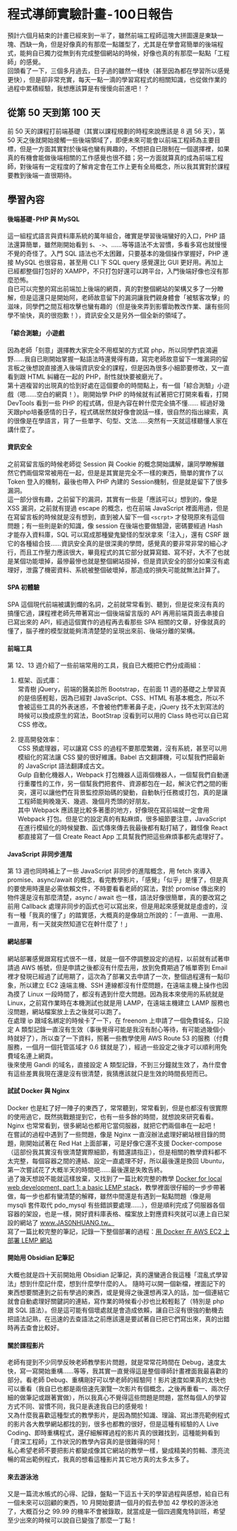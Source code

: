# 程式導師實驗計畫 - 100日報告
預計六個月結束的計畫已經來到一半了，雖然前端工程師這塊大拼圖還是東缺一塊、西缺一角，但是好像真的有那麼一點雛型了，尤其是在學會寫簡單的後端程式，能夠自已獨力從無到有完成整個網站的時候，好像也真的有那麼一點點「工程師」的感覺。   
回頭看了一下，三個多月過去，日子過的雖然一樣快（甚至因為都在學習所以感覺更快），但是卻非常充實，每天一點一滴的學習寫程式的相關知識，也從做作業的過程中累積經驗，我想應該算是有慢慢向前進吧！？  

## 從第 50 天到第 100 天
前 50 天的課程打前端基礎（其實以課程規劃的時程來說應該是 8 週 56 天），第 50 天之後就開始接觸一些後端領域了，即便未來可能會以前端工程師為主要目標，但是一方面其實對於後端也蠻有興趣的，不想把自已限制在一個選擇裡，如果真的有機會能做後端相關的工作感覺也很不錯；另一方面就算真的成為前端工程師，對後端有一定程度的了解肯定會在工作上更有全局概念，所以我其實對於課程要教到後端一直很期待。  

## 學習內容
#### 後端基礎 - PHP 與 MySQL
這一組程式語言與資料庫系統的萬年組合，確實是學習後端蠻好的入口，PHP 語法還算簡單，雖然剛開始看到 `$`、`->`、……等等語法不太習慣，多看多寫也就慢慢不覺的奇怪了。入門 SQL 語法也不太困難，只要基本的幾個操作掌握好，PHP 連接 MySQL 也很容易，甚至用 CLI 下 SQL query 感覺還比 GUI 更好用。再加上已經都整個打包好的 XAMPP，不只打包好還可以跨平台，入門後端好像也沒有那麼恐怖。  
自已可以完整的寫出前端加上後端的網頁，真的對整個網站的架構又多了一分瞭解，但是這還只是開始阿，老師故意留下的漏洞讓我們親身體會「被駭客攻擊」的滋味，同學們之間互相攻擊也蠻有趣的（但是後來弄到影響助教改作業、讓有些同學不愉快，真的很抱歉！），資訊安全又是另外一個全新的領域了。  

#### 「綜合測驗」 小遊戲
因為老師「刻意」選擇教大家完全不用框架的方式寫 php，所以同學們哀鴻遍野……我自已剛開始掌握一點語法時還覺得有趣，寫完老師故意留下一堆漏洞的留言板之後想說直接進入後端資訊安全的課程，但是因為很多小細節要修改，又一直看到跟 HTML 糾纏在一起的 PHP，耐性就快要被磨光了。  
第十週複習的出現真的恰到好處在這個要命的時間點上，有一個「綜合測驗」小遊戲（嗯……空白的網頁！）。剛開始學 PHP 的時候就有試著把它打開來看看，打開 DevTools 看到一些 PHP 的程式碼，但是內容在幹什麼完全搞不懂…… 經過好幾天跟php培養感情的日子，程式碼居然就好像會說話一樣，很自然的指出線索，真的很像是在學語言，背了一些單字、句型、文法……突然有一天就這樣聽懂人家在講什麼了。  

#### 資訊安全
之前寫留言版的時候老師從 Session 與 Cookie 的概念開始講解，讓同學瞭解雖然它們兩個常常被用在一起，但是是其實是完全不一樣的東西，簡單的實作了以 Token 登入的機制，最後也帶入 PHP 內建的 Session機制，但是就是留下了很多漏洞。  
這一部分很有趣，之前留下的漏洞，其實有一些是「應該可以」想到的，像是 XSS 漏洞，之前就有提過 escape 的概念，也在前端 JavaScript 裡面用過，但是在寫留言板的時候就是沒有想到，直到被人留下一個 `<scrpt>` 才發現原來有這個問題；有一些則是新的知識，像 session 在後端也要做驗證，密碼要經過 Hash 才能存入資料庫，SQL 可以寫成那種變鬼變怪的型狀拿來「注入」，還有 CSRF 跟它的各種組合技……資訊安全真的是很深奧的學問，感覺真的要非常非常的細心才行，而且工作壓力應該很大，畢竟程式的其它部分就算寫錯、寫不好，大不了也就是某個功能壞掉，最慘最慘也就是整個網站掛掉，但是資訊安全的部分如果沒有處理好，泄露了機密資料、系統被整個破壞掉，那造成的損失可能就無法計算了。  

#### SPA 初體驗
SPA 這個現代前端被講到爛的名詞，之前就常常看到、聽到，但是從來沒有真的搞懂它過，課程裡老師先帶著寫出一個後端留言版的 API 再用前端頁面去串接自已寫出來的 API，經過這個實作的過程再去看那些 SPA 相關的文章，好像就真的懂了，腦子裡的模型就能夠清清楚楚的呈現出來前、後端分離的架構。  

#### 前端工具
第 12、13 週介紹了一些前端常用的工具，我自已大概把它們分成兩組：  
1. 框架、函式庫：  
  常青樹 jQuery，前端的醫美診所 Bootstrap，在前面 11 週的基礎之上學習真的是倍感輕鬆，因為已經對 JavaScript、CSS、HTML 有基本概念，所以不會被這些工具的外表迷惑，不會被他們牽著鼻子走，jQuery 找不太到寫法的時候可以換成原生的寫法，BootStrap 沒看到可以用的 Class 時也可以自已寫 CSS 修改。  
  
2. 提高開發效率：  
  CSS 預處理器，可以讓寫 CSS 的過程不要那麼繁雜，沒有系統，甚至可以用模組化的寫法讓 CSS 變的很好維護。Babel 古文翻譯機，可以幫我們把最新的 JavaScript 語法翻譯成古文。  
  Gulp 自動化機器人，Webpack 打包機器人這兩個機器人，一個幫我們自動運行重覆性的工作，另一個幫我們把套件、資源都包在一起，解決它們之間的衝突，還可以讓他們在背景監控原始碼的變動，自動執行任務或打包，真的是讓工程師能夠晚幾天、幾週、幾個月禿頭的好朋友。  
  其中 Webpack 應該是比較多著墨的地方，好像現在寫前端就一定會用 Webpack 打包。但是它的設定真的有點麻煩，很多細節要注意，JavaScript 在進行模組化的時候變數、函式傳來傳去我最後都有點打結了，難怪像 React 都直接寫了一個 Create React App 工具幫我們把這些麻煩事都先處理好了。  

#### JavaScript 非同步進階
第 13 週也同時補上了一些 JavaScript 非同步的進階概念，用 fetch 來導入 promise、async/await 的概念，看完教學影片，「感覺」「似乎」是懂了，但是真的要使用時還是必需依賴文件，不時要看看老師的寫法，對於 promise 傳出來的物件還是沒有那麼清楚，async / await 也一樣，語法好像很簡單，真的要改寫之前用 Callback 處理非同步的函式也可以寫出來，但是用起來感覺就是虛虛的，沒有一種「我真的懂了」的踏實感，大概真的是像胡立所說的：「一直用、一直用、一直用，有一天就突然知道它在幹什麼了！」  

#### 網站部署
網站部署感覺跟寫程式很不一樣，就是一個不停調整設定的過程，以前就有試著申請過 AWS 帳號，但是申請之後都沒有什麼去用，放到免費期過了帳單寄到 Email 裡才發現已經過了試用期了，這次為了部署又去申請了一次，整個過程還有一點印象，所以建立 EC2 遠端主機、SSH 連線都沒有什麼問題，在遠端主機上操作也因為摸了 Linux 一段時間了，都沒有遇到什麼大問題。因為我本來使用的系統就是 Linux，之前寫作業時在本機測試也就是用 LAMP，在遠端主機建立 LAMP 服務也沒問題，網站檔案放上去之後就可以跑了。  
在處理 ip 跟域名綁定的時候卡了一下，在 freenom 上申請了一個免費域名，只設定 A 類型記錄一直沒有生效（事後覺得可能是我沒有耐心等待，有可能過幾個小時就好了），所以查了一下資料，照著一些教學使用 AWS Route 53 的服務（付費服務，一個月一個托管區域才 0.6 鎂就是了），經過一些設定之後才可以順利用免費域名連上網頁。  
後來使用 Gandi 的域名，直接設定 A 類型記錄，不到三分鐘就生效了，為什麼會有這些差異我現在還是沒有很清楚，我猜應該就只是生效的時間長短而已。  

#### 試試 Docker 與 Nginx
Docker 也是紅了好一陣子的東西了，常常聽到，常常看到，但是也都沒有很實際的使用過它，既然挑戰題提到它，也有一些多餘的時間，就想說來研究看看。Nginx 也常常看到，很多網站也都用它當伺服器，就把它們兩個串在一起吧！  
在嘗試的過程中遇到了一些問題，像是 Nginx 一直沒辦法處理好網站根目錄的問題，剛開始試著在 Red Hat 上面部署，可是好像它還不支援 Docker-compose（這部份我其實沒有很清楚實際細節，有錯還請指正），但是相關的教學資料都不太完整，每個容器之間的連結、設定一直處理不好，所以最後還是換回 Ubuntu，第一次嘗試花了大概半天的時間吧……最後還是失敗告終。  
過了幾天想說不能就這樣放棄，又找到了一篇比較完整的教學 [Docker for local web development, part 1: a basic LEMP stack](https://medium.com/r/?url=https%3A%2F%2Ftech.osteel.me%2Fposts%2Fdocker-for-local-web-development-part-1-a-basic-lemp-stack)，教學裡面很仔細的一步步帶著做，每一步也都有蠻清楚的解釋，雖然中間還是有遇到一點點問題（像是用 mysqli 套件取代 pdo_mysql 有些錯誤要處理……），但是順利完成了伺服器各個容器的架設，也是一樣，開好資料庫表格、檔案放上對應資料夾就可以連上自已架設的網站了 www.JAS0NHUANG.tw。  
寫了一篇比較完整的筆記，記錄一下整個部署的過程：[用 Docker 在 AWS EC2 上部署 LEMP 網站](https://github.com/Lidemy/mentor-program-4th-JAS0NHUANG/compare/week14?expand=1&short_path=fa96999#diff-fa96999db6665973fe7297cedc33623e)  

#### 開始用 Obsidian 記筆記
大概也就是四十天前開始用 Obsidian 記筆記，真的還蠻適合我這種「混亂式學習法」想到什麼記什麼，想到什麼學什麼的人。
隨時可以開一個新檔，裡面記下的東西想要關連到之前有學過的東西，或是覺得之後還想再深入的話，加一個連結它就會自動處理好關鍵詞的連結，寫作業的時候看小抄也比較輕鬆了（特別是 php 跟 SQL 語法）。但是這可能有個壞處就是會造成依賴，讓自已沒有很強的動機去把語法記熟，在迅速的去查語法之前應該還是要試著自已把它們寫出來，真的出錯時再去查會比較好。  

#### 關於課程影片
老師有提到不少同學反映老師教學影片問題，就是常常花時間在 Debug，速度太快，寫一寫開始重構……等等，我其實一直覺得這是整個導師計畫裡面我最喜歡的部分。看老師 Debug、重構剛好可以學老師的經驗阿！影片速度如果真的太快也可以重看（我自已也都是兩倍速先瀏覽一次影片有個概念，之後再重看一、兩次仔細的做筆記或跟著實做），所以我真心不覺得這些問題是問題，當然每個人的學習方式不同、習慣不同，我只是表達我自已的感覺啦！  
又為什麼我喜歡這種型式的教學影片，是因為關於知識、理論、寫出漂亮範例程式的影片各大教學網站都找的到，很多也都教的很好，但是這種有經驗的人 Live Coding、即時重構程式，還仔細解釋過程的影片真的很難找到，這種能夠看到「資深工程師」工作狀況的教學內容真的是很難得的阿！  
私心希望老師不要把影片都變成像其它網站的教學一樣，變成精美的剪輯、漂亮流暢的寫出範例程式，我真的想看這種影片其它地方真的太多太多了。  

#### 來去游泳池
又是一篇流水帳式的心得、記錄，盤點一下這五十天的學習過程與感想，給自已有一個未來可以回顧的東西，10 月開始要請一個月的假去參加 42 學校的游泳池了，大概百分之 99.99 的機率不會被錄取，就當成是一個四週魔鬼特訓班，希望至少出來的時候可以說自已變強了那麼一丁點！
